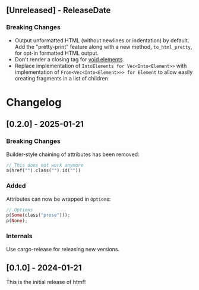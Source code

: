 <!-- next-header -->

## [Unreleased] - ReleaseDate

### Breaking Changes

- Output unformatted HTML (without newlines or indentation) by default. Add the "pretty-print" feature along with a new method, `to_html_pretty`, for opt-in formatted HTML output.
- Don't render a closing tag for [void elements](https://developer.mozilla.org/en-US/docs/Glossary/Void_element).
- Replace implementation of `IntoElements for Vec<Into<Element>>` with implementation of `From<Vec<Into<Element>>> for Element` to allow easily creating fragments in a list of children

# Changelog

## [0.2.0] - 2025-01-21

### Breaking Changes

Builder-style chaining of attributes has been removed:
```rust
// This does not work anymore
a(href("").class("").id(""))
```

### Added

Attributes can now be wrapped in `Option`s:
```rust
// Options
p(Some(class("prose")));
p(None);
```

### Internals

Use cargo-release for releasing new versions.

## [0.1.0] - 2024-01-21

This is the initial release of htmf!